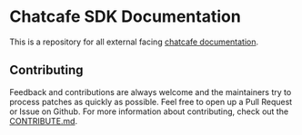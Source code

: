 # Chatcafe SDK Documentation

This is a repository for all external facing [chatcafe documentation](https://github.com/dealfish).

## Contributing

Feedback and contributions are always welcome and the maintainers try to process patches as quickly as possible. Feel free to open up a Pull Request or Issue on Github.  For more information about contributing, check out the [CONTRIBUTE.md](CONTRIBUTE.md).
